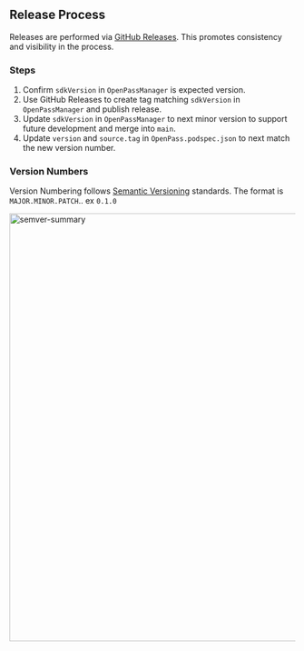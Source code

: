 ## Release Process

Releases are performed via [GitHub Releases](https://docs.github.com/en/repositories/releasing-projects-on-github/managing-releases-in-a-repository).  This promotes consistency and visibility in the process.

### Steps

1. Confirm `sdkVersion` in `OpenPassManager` is expected version.
2. Use GitHub Releases to create tag matching `sdkVersion` in `OpenPassManager` and publish release.
3. Update `sdkVersion` in `OpenPassManager` to next minor version to support future development and merge into `main`.
4. Update `version` and `source.tag` in `OpenPass.podspec.json` to next match the new version number.

### Version Numbers

Version Numbering follows [Semantic Versioning](https://semver.org) standards.  The format is `MAJOR.MINOR.PATCH`.. ex `0.1.0`

<img width="753" alt="semver-summary" src="https://user-images.githubusercontent.com/989928/230925438-ac6ac422-6358-4e96-9536-e3f8fc935317.png">
